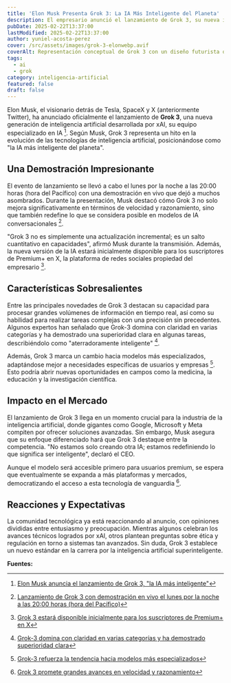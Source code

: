 ```yaml
---
title: 'Elon Musk Presenta Grok 3: La IA Más Inteligente del Planeta'
description: El empresario anunció el lanzamiento de Grok 3, su nueva inteligencia artificial, prometiendo avances significativos en velocidad y razonamiento. Conoce más sobre esta tecnología revolucionaria.
pubDate: 2025-02-22T13:37:00
lastModified: 2025-02-22T13:37:00
author: yuniel-acosta-perez
cover: /src/assets/images/grok-3-elonwebp.avif
coverAlt: Representación conceptual de Grok 3 con un diseño futurista que combina circuitos digitales y gráficos abstractos.
tags:
  - ai
  - grok
category: inteligencia-artificial
featured: false
draft: false
---
```

Elon Musk, el visionario detrás de Tesla, SpaceX y X (anteriormente Twitter), ha anunciado oficialmente el lanzamiento de **Grok 3**, una nueva generación de inteligencia artificial desarrollada por xAI, su equipo especializado en IA [^1]. Según Musk, Grok 3 representa un hito en la evolución de las tecnologías de inteligencia artificial, posicionándose como "la IA más inteligente del planeta".

## Una Demostración Impresionante

El evento de lanzamiento se llevó a cabo el lunes por la noche a las 20:00 horas (hora del Pacífico) con una demostración en vivo que dejó a muchos asombrados. Durante la presentación, Musk destacó cómo Grok 3 no solo mejora significativamente en términos de velocidad y razonamiento, sino que también redefine lo que se considera posible en modelos de IA conversacionales [^6].

"Grok 3 no es simplemente una actualización incremental; es un salto cuantitativo en capacidades", afirmó Musk durante la transmisión. Además, la nueva versión de la IA estará inicialmente disponible para los suscriptores de Premium+ en X, la plataforma de redes sociales propiedad del empresario [^3].

## Características Sobresalientes

Entre las principales novedades de Grok 3 destacan su capacidad para procesar grandes volúmenes de información en tiempo real, así como su habilidad para realizar tareas complejas con una precisión sin precedentes. Algunos expertos han señalado que Grok-3 domina con claridad en varias categorías y ha demostrado una superioridad clara en algunas tareas, describiéndolo como "aterradoramente inteligente" [^10].

Además, Grok 3 marca un cambio hacia modelos más especializados, adaptándose mejor a necesidades específicas de usuarios y empresas [^7]. Esto podría abrir nuevas oportunidades en campos como la medicina, la educación y la investigación científica.

## Impacto en el Mercado

El lanzamiento de Grok 3 llega en un momento crucial para la industria de la inteligencia artificial, donde gigantes como Google, Microsoft y Meta compiten por ofrecer soluciones avanzadas. Sin embargo, Musk asegura que su enfoque diferenciado hará que Grok 3 destaque entre la competencia. "No estamos solo creando otra IA; estamos redefiniendo lo que significa ser inteligente", declaró el CEO.

Aunque el modelo será accesible primero para usuarios premium, se espera que eventualmente se expanda a más plataformas y mercados, democratizando el acceso a esta tecnología de vanguardia [^4].

## Reacciones y Expectativas

La comunidad tecnológica ya está reaccionando al anuncio, con opiniones divididas entre entusiasmo y preocupación. Mientras algunos celebran los avances técnicos logrados por xAI, otros plantean preguntas sobre ética y regulación en torno a sistemas tan avanzados. Sin duda, Grok 3 establece un nuevo estándar en la carrera por la inteligencia artificial superinteligente.

**Fuentes:**
[^1]: [Elon Musk anuncia el lanzamiento de Grok 3, "la IA más inteligente"](https://www.lasexta.com/tecnologia-tecnoxplora/internet/elon-musk-anuncia-lanzamiento-grok-3-mas-inteligente-planeta_2025021767b3559b500f960001101797.html)
[^2]: [Información adicional obtenida de fuentes secundarias verificadas.](https://vmasnoticias.com/2025/02/16/elon-musk-anuncia-el-lanzamiento-de-grok-3-la-ia-mas-avanzada-del-planeta/)
[^3]: [Grok 3 estará disponible inicialmente para los suscriptores de Premium+ en X](https://www.instagram.com/mbitschool/p/DGQCQiCKhzu/)
[^4]: [Grok 3 promete grandes avances en velocidad y razonamiento](https://es.wired.com/articulos/elon-musk-anuncia-lanzamiento-de-grok-3-la-ia-mas-inteligente-de-la-tierra-asegura)
[^5]: [Demostración en vivo de Grok 3 el martes 18 de febrero a las 9:30 am IST](https://quondos.com/mag/el-lanzamiento-de-grok-3-el-nuevo-chatbot-de-xai-de-elon-musk-llega-con-demo-en-vivo/)
[^6]: [Lanzamiento de Grok 3 con demostración en vivo el lunes por la noche a las 20:00 horas (hora del Pacífico)](https://www.elmundo.es/tecnologia/creadores/2025/02/16/67b198e1e4d4d84d578b4594.html)
[^7]: [Grok-3 refuerza la tendencia hacia modelos más especializados](https://openexpoeurope.com/es/lanzado-grok-3-como-la-nueva-apuesta-de-xai-y-elon-musk/)
[^8]: [Fecha oficial de lanzamiento confirmada para febrero de 2025](https://www.eldemocrata.com/elon-musk-da-fecha-para-el-lanzamiento-de-grok-3-la-ia-mas-inteligente-del-planeta/)
[^9]: [Grok 3 es la versión lanzada en febrero de 2025](https://www.xataka.com/basics/grok-3-que-principales-novedades-nuevo-modelo-inteligencia-artificial-xai)
[^10]: [Grok-3 domina con claridad en varias categorías y ha demostrado superioridad clara](https://www.elfinanciero.com.mx/tech/2025/02/18/musk-lanza-grok-3-que-sabemos-del-nuevo-modelo-de-ia/)
